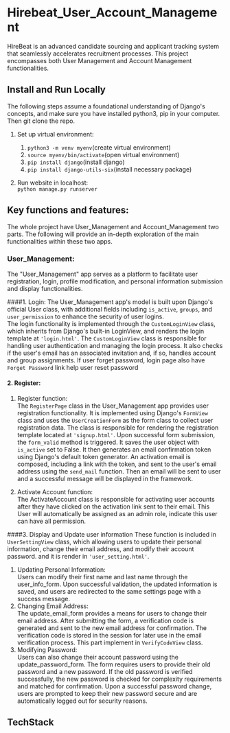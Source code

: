 # Hirebeat_User_Account_Management

HireBeat is an advanced candidate sourcing and applicant tracking system that seamlessly accelerates recruitment processes. 
This project encompasses both User Management and Account Management functionalities.

## Install and Run Locally
The following steps assume a foundational understanding of Django's concepts, and make sure you have installed python3, pip in your computer.
Then git clone the repo.

1. Set up virtual environment:
   1. `python3 -m venv myenv`(create virtual environment)
   2. `source myenv/bin/activate`(open virtual environment)
   3. `pip install django`(install django)
   4. `pip install django-utils-six`(install necessary package)

2. Run website in localhost:  
`python manage.py runserver`

## Key functions and features:
The whole project have User_Management and Account_Management two parts. 
The following will provide an in-depth exploration of the main functionalities within these two apps.


### User_Management: 

The "User_Management" app serves as a platform to facilitate user registration, login, profile modification, 
and personal information submission and display functionalities.   

####1. Login: 
The User_Management app's model is built upon Django's official User class, with additional fields including `is_active`, `groups`, 
and `user_permission` to enhance the security of user logins.  
The login functionality is implemented through the `CustomLoginView` class, which inherits from Django's built-in LoginView, and renders the login template at `'login.html'`. 
The `CustomLoginView` class is responsible for handling user authentication and managing the login process.
It also checks if the user's email has an associated invitation and, if so, handles account and group assignments.
If user forget password, login page also have `Forget Password` link help user reset password

#### 2. Register:
1. Register function:  
The `RegisterPage` class in the User_Management app provides user registration functionality. 
It is implemented using Django's `FormView` class and uses the `UserCreationForm` as the form class to collect user registration data. 
The class is responsible for rendering the registration template located at `'signup.html'`.
Upon successful form submission, the `form_valid` method is triggered. It saves the user object with `is_active` set to False.
It then generates an email confirmation token using Django's default token generator. An activation email is composed, including a link with the token, and sent to the user's email address using the `send_mail` function. 
Then an email will be sent to user and a successful message will be displayed in the framework.

2. Activate Account function:  
The ActivateAccount class is responsible for activating user accounts after they have clicked on the activation link sent to their email. 
This User will automatically be assigned as an admin role, indicate this user can have all permission. 

####3. Display and Update user information
These function is included in `UserSettingView` class, which allowing users to update their personal information, change their email address, and modify their account password.
and it is render in `'user_setting.html'`.
1. Updating Personal Information:   
Users can modify their first name and last name through the user_info_form. Upon successful validation, the updated information is saved, and users are redirected to the same settings page with a success message.
2. Changing Email Address:  
The update_email_form provides a means for users to change their email address. After submitting the form, a verification code is generated and sent to the new email address for confirmation. 
The verification code is stored in the session for later use in the email verification process. This part implement in `VerifyCodeView` class.
3. Modifying Password:   
Users can also change their account password using the update_password_form. The form requires users to provide their old password and a new password. If the old password is verified successfully, the new password is checked for complexity requirements and matched for confirmation. Upon a successful password change, 
users are prompted to keep their new password secure and are automatically logged out for security reasons.

## TechStack

